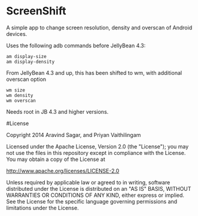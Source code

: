 # ScreenShift
A simple app to change screen resolution, density and overscan of Android devices.

Uses the following adb commands before JellyBean 4.3:

    am display-size
    am display-density

From JellyBean 4.3 and up, this has been shifted to wm, with additional overscan option

    wm size
    wm density
    wm overscan

Needs root in JB 4.3 and higher versions.

#License

Copyright 2014 Aravind Sagar, and Priyan Vaithilingam

   Licensed under the Apache License, Version 2.0 (the "License");
   you may not use the files in this repository except in compliance with the License.
   You may obtain a copy of the License at

  http://www.apache.org/licenses/LICENSE-2.0

   Unless required by applicable law or agreed to in writing, software
   distributed under the License is distributed on an "AS IS" BASIS,
   WITHOUT WARRANTIES OR CONDITIONS OF ANY KIND, either express or implied.
   See the License for the specific language governing permissions and
   limitations under the License.
